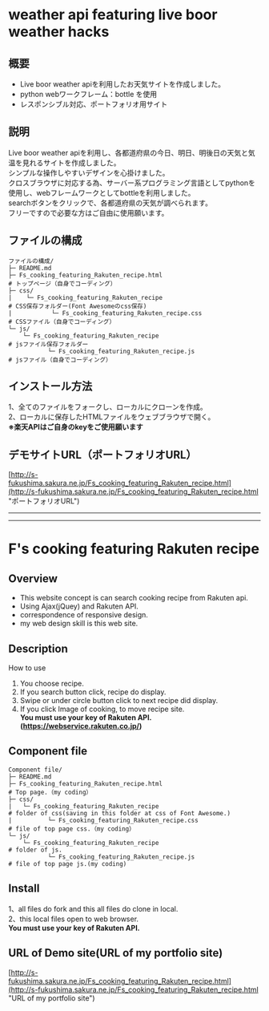 # weather api featuring live boor weather hacks
## 概要
* Live boor weather apiを利用したお天気サイトを作成しました。
* python webワークフレーム：bottle を使用
* レスポンシブル対応、ポートフォリオ用サイト
## 説明
Live boor weather apiを利用し、各都道府県の今日、明日、明後日の天気と気温を見れるサイトを作成しました。  
シンプルな操作しやすいデザインを心掛けました。  
クロスブラウザに対応する為、サーバー系プログラミング言語としてpythonを使用し、webフレームワークとしてbottleを利用しました。  
searchボタンをクリックで、各都道府県の天気が調べられます。  
フリーですので必要な方はご自由に使用願います。  
## ファイルの構成
```
ファイルの構成/
├─ README.md
├─ Fs_cooking_featuring_Rakuten_recipe.html                                      # トップページ（自身でコーディング）
├─ css/
|    └─ Fs_cooking_featuring_Rakuten_recipe                                      # CSS保存フォルダー(Font Awesomeのcss保存)
|           └─ Fs_cooking_featuring_Rakuten_recipe.css                           # CSSファイル（自身でコーディング）
└─ js/
    └─ Fs_cooking_featuring_Rakuten_recipe                                       # jsファイル保存フォルダー
           └─ Fs_cooking_featuring_Rakuten_recipe.js                             # jsファイル（自身でコーディング）   
```
## インストール方法
1、全てのファイルをフォークし、ローカルにクローンを作成。  
2、ローカルに保存したHTMLファイルをウェブブラウザで開く。  
**※楽天APIはご自身のkeyをご使用願います**
## デモサイトURL（ポートフォリオURL）
[http://s-fukushima.sakura.ne.jp/Fs_cooking_featuring_Rakuten_recipe.html](http://s-fukushima.sakura.ne.jp/Fs_cooking_featuring_Rakuten_recipe.html "ポートフォリオURL")

***
***

# F's cooking featuring Rakuten recipe
## Overview
* This website concept is can search cooking recipe from Rakuten api.
* Using Ajax(jQuey) and Rakuten API.
* correspondence of responsive design.
* my web design skill is this web site.
## Description
How to use
1. You choose recipe.  
2. If you search button click, recipe do display.  
3. Swipe or under circle button click to next recipe did display.  
4. If you click Image of cooking, to move recipe site.  
**You must use your key of Rakuten API.(https://webservice.rakuten.co.jp/)**
## Component file
```
Component file/
├─ README.md
├─ Fs_cooking_featuring_Rakuten_recipe.html                             # Top page.（my coding）
├─ css/
|   └─ Fs_cooking_featuring_Rakuten_recipe                              # folder of css(saving in this folder at css of Font Awesome.)
|          └─ Fs_cooking_featuring_Rakuten_recipe.css                   # file of top page css.（my coding）
└─ js/
    └─ Fs_cooking_featuring_Rakuten_recipe                              # folder of js.
           └─ Fs_cooking_featuring_Rakuten_recipe.js                    # file of top page js.(my coding)
```
## Install
1、all files do fork and this all files do clone in local.  
2、this local files open to web browser.  
**You must use your key of Rakuten API.**
## URL of Demo site(URL of my portfolio site)
[http://s-fukushima.sakura.ne.jp/Fs_cooking_featuring_Rakuten_recipe.html](http://s-fukushima.sakura.ne.jp/Fs_cooking_featuring_Rakuten_recipe.html "URL of my portfolio site")
